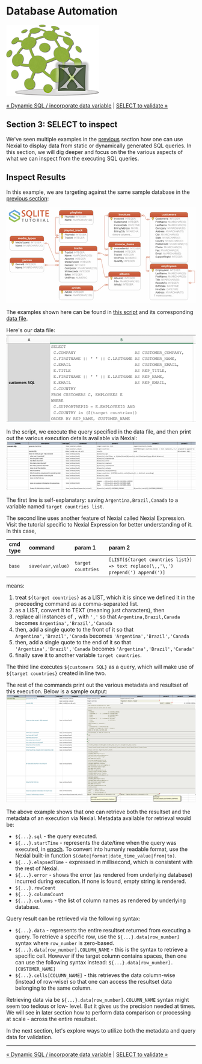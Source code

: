 # Database Automation
![logo](../image/logo-x.png)

<div class="site-links site-links-header">
<a class="link-previous" href="Database-Automation-dynamicsql.html">&laquo; Dynamic SQL / incorporate data variable</a> | 
<a class="link-next" href="Database-Automation-selectvalidate.html">SELECT to validate &raquo;</a>
</div>

## Section 3: SELECT to inspect
We've seen multiple examples in the [previous](Database-Automation-dynamicsql.html) section how one 
can use Nexial to display data from static or dynamically generated SQL queries.  In this section, 
we will dig deeper and focus on the the various aspects of what we can inspect from the executing 
SQL queries.


## Inspect Results
In this example, we are targeting against the same sample database in the 
[previous section]((Database-Automation-dynamicsql.html)):<br/>

[![sample sqlite](image/sqlite-sample-database-diagram-color.png)](http://www.sqlitetutorial.net/sqlite-sample-database/)

The examples shown here can be found in [this script](../../artifact/script/rdbms-03.xlsx) and its 
corresponding [data file](../../artifact/data/rdbms-03.data.xlsx).

Here's our data file:<br/>
![Inspect1 data](image/rdbms-03-Inspect1.data.png)

In the script, we execute the query specified in the data file, and then print out the various 
execution details available via Nexial:<br/>
![Inspect1 script](image/rdbms-03-Inspect1.script.png)

The first line is self-explanatary: saving `Argentina,Brazil,Canada` to a variable named `target countries list`.

The second line uses another feature of Nexial called Nexial Expression.  Visit the 
tutorial specific to Nexial Expression for better understanding of it.  In this case,

| cmd type   | command           | param 1            | param 2                                   |
|:-----------|:------------------|:-------------------|:------------------------------------------|
| `base`     |	`save(var,value)`	| `target countries` |	`[LIST(${target countries list}) => text replace(\,,'\,') prepend(') append(')]` |

means:
1. treat `${target countries}` as a LIST, which it is since we defined it in the preceeding command 
   as a comma-separated list.
2. as a LIST, convert it to TEXT (meaning just characters), then
3. replace all instances of `,` with `','` so that `Argentina,Brazil,Canada` becomes `Argentina','Brazil','Canada`
4. then, add a single quote to the front of it so that `Argentina','Brazil','Canada` becomes `'Argentina','Brazil','Canada` 
5. then, add a single quote to the end of it so that `'Argentina','Brazil','Canada` becomes `'Argentina','Brazil','Canada'`
6. finally save it to another variable `target countries`.

The third line executes `${customers SQL}` as a query, which will make use of `${target countries}` 
created in line two.

The rest of the commands print out the various metadata and resultset of this execution.  Below is 
a sample output:<br/>
![Inspect1 output](image/rdbms-03-Inspect1.output.png)

The above example shows that one can retrieve both the resultset and the metadata of an execution
via Nexial.  Metadata available for retrieval would be:
- `${...}.sql` - the query executed.
- `${...}.startTime` - represents the date/time when the query was executed, in
  [epoch](https://en.wikipedia.org/wiki/Unix_time). To convert into humanly readable format, use 
  the Nexial built-in function `$(date|format|date_time_value|from|to)`.
- `${...}.elapsedTime` - expressed in millisecond, which is consistent with the rest of Nexial.
- `${...}.error` - shows the error (as rendered from underlying database) incurred during execution. 
  If none is found, empty string is rendered.
- `${...}.rowCount`
- `${...}.columnCount`
- `${...}.columns` - the list of column names as rendered by underlying database.

Query result can be retrieved via the following syntax:
- `${...}.data` - represents the entire resultset returned from executing a query.  To retrieve a 
  specific row, use the `${...}.data[row_number]` syntax where `row_number` is zero-based. 
- `${...}.data[row_number].COLUMN_NAME` - this is the syntax to retrieve a specific cell.  However 
  if the target column contains spaces, then one can use the following syntax instead: 
  `${...}.data[row_number].[CUSTOMER_NAME]`
- `${...}.cells[COLUMN_NAME]` - this retrieves the data column-wise (instead of row-wise) so that 
  one can access the resultset data belonging to the same column.

Retrieving data via be `${...}.data[row_number].COLUMN_NAME` syntax might seem too tedious or low-
level.  But it gives us the precision needed at times.  We will see in later section how to perform 
data comparison or processing at scale - across the entire resultset.

In the next section, let's explore ways to utilize both the metadata and query data for validation.

***

<div class="site-links site-links-footer">
<a class="link-previous" href="Database-Automation-dynamicsql.html">&laquo; Dynamic SQL / incorporate data variable</a> | 
<a class="link-next" href="Database-Automation-selectvalidate.html">SELECT to validate &raquo;</a>
</div>
